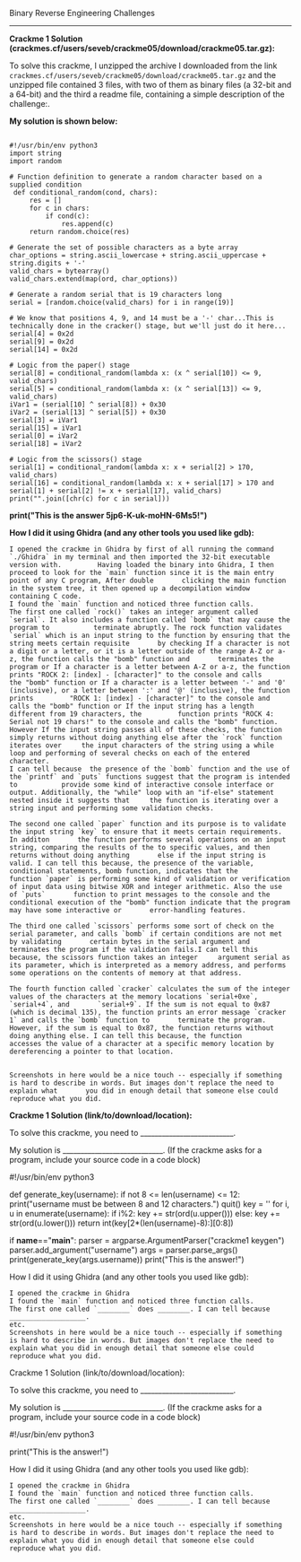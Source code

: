Binary Reverse Engineering Challenges

---

**Crackme 1 Solution (crackmes.cf/users/seveb/crackme05/download/crackme05.tar.gz):**

To solve this crackme, I unzipped the archive I downloaded from the link `crackmes.cf/users/seveb/crackme05/download/crackme05.tar.gz` and the unzipped file contained 3 files, with two of them as binary files (a 32-bit and a 64-bit) and the third a readme file, containing a simple description of the challenge:.

**My solution is shown below:**
<pre><code>
#!/usr/bin/env python3
import string
import random

# Function definition to generate a random character based on a supplied condition
 def conditional_random(cond, chars):
     res = []
     for c in chars:
         if cond(c):
             res.append(c)
     return random.choice(res)

# Generate the set of possible characters as a byte array
char_options = string.ascii_lowercase + string.ascii_uppercase + string.digits + '-'
valid_chars = bytearray()
valid_chars.extend(map(ord, char_options))

# Generate a random serial that is 19 characters long
serial = [random.choice(valid_chars) for i in range(19)]

# We know that positions 4, 9, and 14 must be a '-' char...This is technically done in the cracker() stage, but we'll just do it here...
serial[4] = 0x2d
serial[9] = 0x2d
serial[14] = 0x2d

# Logic from the paper() stage
serial[8] = conditional_random(lambda x: (x ^ serial[10]) <= 9, valid_chars)
serial[5] = conditional_random(lambda x: (x ^ serial[13]) <= 9, valid_chars)
iVar1 = (serial[10] ^ serial[8]) + 0x30
iVar2 = (serial[13] ^ serial[5]) + 0x30
serial[3] = iVar1
serial[15] = iVar1
serial[0] = iVar2
serial[18] = iVar2

# Logic from the scissors() stage
serial[1] = conditional_random(lambda x: x + serial[2] > 170, valid_chars)
serial[16] = conditional_random(lambda x: x + serial[17] > 170 and serial[1] + serial[2] != x + serial[17], valid_chars)
print("".join([chr(c) for c in serial]))
</pre></code>

**print("This is the answer 5jp6-K-uk-moHN-6Ms5!")**

**How I did it using Ghidra (and any other tools you used like gdb):**

    I opened the crackme in Ghidra by first of all running the command `./Ghidra` in my terminal and then imported the 32-bit executable version with.         Having loaded the binary into Ghidra, I then proceed to look for the `main` function since it is the main entry point of any C program, After double       clicking the main function in the system tree, it then opened up a decompilation window containing C code.  
    I found the `main` function and noticed three function calls. 
    The first one called `rock()` takes an integer argument called `serial`. It also includes a function called `bomb` that may cause the program to           terminate abruptly. The rock function validates `serial` which is an input string to the function by ensuring that the string meets certain requisite       by checking If a character is not a digit or a letter, or it is a letter outside of the range A-Z or a-z, the function calls the "bomb" function and       terminates the program or If a character is a letter between A-Z or a-z, the function prints "ROCK 2: [index] - [character]" to the console and calls       the "bomb" function or If a character is a letter between '-' and '0' (inclusive), or a letter between ':' and '@' (inclusive), the function prints         "ROCK 1: [index] - [character]" to the console and calls the "bomb" function or If the input string has a length different from 19 characters, the         function prints "ROCK 4: Serial not 19 chars!" to the console and calls the "bomb" function.
    However If the input string passes all of these checks, the function simply returns without doing anything else after the `rock` function iterates over     the input characters of the string using a while loop and performing of several checks on each of the entered character.
    I can tell because  the presence of the `bomb` function and the use of the `printf` and `puts` functions suggest that the program is intended to           provide some kind of interactive console interface or output. Additionally, the "while" loop with an "if-else" statement nested inside it suggests that     the function is iterating over a string input and performing some validation checks.
    
    The second one called `paper` function and its purpose is to validate the input string `key` to ensure that it meets certain requirements. In additon       the function performs several operations on an input string, comparing the results of the to specific values, and then returns without doing anything       else if the input string is valid. I can tell this because, the presence of the variable, conditional statements, bomb function, indicates that the         function `paper` is performing some kind of validation or verification of input data using bitwise XOR and integer arithmetic. Also the use of `puts`       function to print messages to the console and the conditional execution of the "bomb" function indicate that the program may have some interactive or       error-handling features.
    
    The third one called `scissors` performs some sort of check on the serial parameter, and calls `bomb` if certain conditions are not met by validating       certain bytes in the serial argument and terminates the program if the validation fails.I can tell this because, the scissors function takes an integer     argument serial as its parameter, which is interpreted as a memory address, and performs some operations on the contents of memory at that address.

    The fourth function called `cracker` calculates the sum of the integer values of the characters at the memory locations `serial+0xe`, `serial+4`, and       `serial+9`. If the sum is not equal to 0x87 (which is decimal 135), the function prints an error message `cracker 1` and calls the `bomb` function to       terminate the program. However, if the sum is equal to 0x87, the function returns without doing anything else. I can tell this because, the function       accesses the value of a character at a specific memory location by dereferencing a pointer to that location.
    
    
    Screenshots in here would be a nice touch -- especially if something is hard to describe in words. But images don't replace the need to explain what       you did in enough detail that someone else could reproduce what you did.

 

**Crackme 1 Solution (link/to/download/location):**

To solve this crackme, you need to __________________________.

My solution is ____________________________. (If the crackme asks for a program, include your source code in a code block)

#!/usr/bin/env python3

def generate_key(username):
    if not 8 <= len(username) <= 12:
        print("username must be between 8 and 12 characters.")
        quit()
    key = '' 
    for i, u in enumerate(username):
        if i%2:
            key += str(ord(u.upper()))
        else:
            key += str(ord(u.lower()))
    return int(key[2*(len(username)-8):][0:8])

if __name__=="__main__":
    parser = argparse.ArgumentParser("crackme1 keygen")
    parser.add_argument("username")
    args = parser.parse_args()
    print(generate_key(args.username))
print("This is the answer!")

How I did it using Ghidra (and any other tools you used like gdb):

    I opened the crackme in Ghidra
    I found the `main` function and noticed three function calls.
    The first one called `________` does ________. I can tell because ___________________.
    etc.
    Screenshots in here would be a nice touch -- especially if something is hard to describe in words. But images don't replace the need to explain what you did in enough detail that someone else could reproduce what you did.



Crackme 1 Solution (link/to/download/location):

To solve this crackme, you need to __________________________.

My solution is ____________________________. (If the crackme asks for a program, include your source code in a code block)

#!/usr/bin/env python3


print("This is the answer!")

How I did it using Ghidra (and any other tools you used like gdb):

    I opened the crackme in Ghidra
    I found the `main` function and noticed three function calls.
    The first one called `________` does ________. I can tell because ___________________.
    etc.
    Screenshots in here would be a nice touch -- especially if something is hard to describe in words. But images don't replace the need to explain what you did in enough detail that someone else could reproduce what you did.
